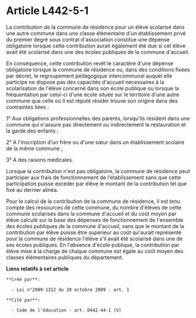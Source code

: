 # Article L442-5-1

La contribution de la commune de résidence pour un élève scolarisé dans une autre commune dans une classe élémentaire d'un
établissement privé du premier degré sous contrat d'association constitue une dépense obligatoire lorsque cette contribution
aurait également été due si cet élève avait été scolarisé dans une des écoles publiques de la commune d'accueil.

En conséquence, cette contribution revêt le caractère d'une dépense obligatoire lorsque la commune de résidence ou, dans des
conditions fixées par décret, le regroupement pédagogique intercommunal auquel elle participe ne dispose pas des capacités
d'accueil nécessaires à la scolarisation de l'élève concerné dans son école publique ou lorsque la fréquentation par celui-ci
d'une école située sur le territoire d'une autre commune que celle où il est réputé résider trouve son origine dans des
contraintes liées :

1° Aux obligations professionnelles des parents, lorsqu'ils résident dans une commune qui n'assure pas directement ou
indirectement la restauration et la garde des enfants ;

2° A l'inscription d'un frère ou d'une sœur dans un établissement scolaire de la même commune ;

3° A des raisons médicales.

Lorsque la contribution n'est pas obligatoire, la commune de résidence peut participer aux frais de fonctionnement de
l'établissement sans que cette participation puisse excéder par élève le montant de la contribution tel que fixé au dernier
alinéa.

Pour le calcul de la contribution de la commune de résidence, il est tenu compte des ressources de cette commune, du nombre
d'élèves de cette commune scolarisés dans la commune d'accueil et du coût moyen par élève calculé sur la base des dépenses de
fonctionnement de l'ensemble des écoles publiques de la commune d'accueil, sans que le montant de la contribution par élève
puisse être supérieur au coût qu'aurait représenté pour la commune de résidence l'élève s'il avait été scolarisé dans une de
ses écoles publiques. En l'absence d'école publique, la contribution par élève mise à la charge de chaque commune est égale
au coût moyen des classes élémentaires publiques du département.

**Liens relatifs à cet article**

	**Créé par**:

	  - Loi n°2009-1312 du 28 octobre 2009 - art. 1

	**Cité par**:

	  - Code de l'éducation - art. D442-44-1 (V)
